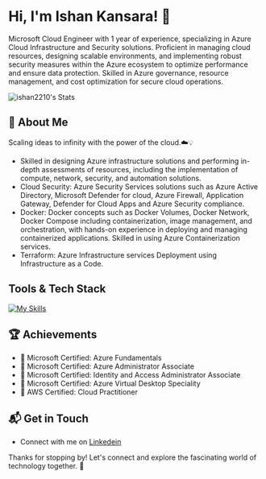 # Hi, I'm Ishan Kansara! 👋

Microsoft Cloud Engineer with 1 year of experience, specializing in Azure Cloud Infrastructure and
Security solutions. Proficient in managing cloud resources, designing scalable environments, and implementing
robust security measures within the Azure ecosystem to optimize performance and ensure data protection. Skilled
in Azure governance, resource management, and cost optimization for secure cloud operations.

![ishan2210's Stats](https://github-readme-stats.vercel.app/api?username=ishan2210&theme=vue-dark&show_icons=true&hide_border=true&count_private=true)

## 🚀 About Me

Scaling ideas to infinity with the power of the cloud.☁️💡

- Skilled in designing Azure infrastructure solutions and performing in-depth
  assessments of resources, including the implementation of compute, network,
  security, and automation solutions.
- Cloud Security: Azure Security Services solutions such as Azure Active Directory, Microsoft Defender for cloud,
  Azure Firewall, Application Gateway, Defender for Cloud Apps and Azure Security compliance.
- Docker: Docker concepts such as Docker Volumes, Docker Network, Docker Compose including containerization,
  image management, and orchestration, with hands-on experience in deploying and managing containerized
  applications. Skilled in using Azure Containerization services.
- Terraform: Azure Infrastructure services Deployment using Infrastructure as a Code.
  

## Tools & Tech Stack
[![My Skills](https://skillicons.dev/icons?i=azure,aws,docker,jenkins,terraform&perline=5)](https://skillicons.dev)


 ## 🏆 Achievements

- 🌟 Microsoft Certified: Azure Fundamentals
- 🌟 Microsoft Certified: Azure Administrator Associate
- 🌟 Microsoft Certified: Identity and Access Administrator Associate
- 🌟 Microsoft Certified: Azure Virtual Desktop Speciality
- 🌟 AWS Certified: Cloud Practitioner



## 📬 Get in Touch

- Connect with me on [Linkedein](https://www.linkedin.com/in/ishan-kansara2210/)

Thanks for stopping by! Let's connect and explore the fascinating world of technology together. 🚀



<!--

Here are some ideas to get you started:

- 🔭 I’m currently working on ...
- 🌱 I’m currently learning ...
- 👯 I’m looking to collaborate on ...
- 🤔 I’m looking for help with ...
- 💬 Ask me about ...
- 📫 How to reach me: ...
- 😄 Pronouns: ...
- ⚡ Fun fact: ...
-->

